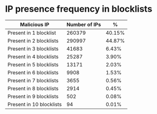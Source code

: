 # IP presence frequency in blocklists
| Malicious IP | Number of IPs | % |
|----|----|----|
| Present in 1 blocklist | 260379 | 40.15% |
| Present in 2 blocklists | 290997 | 44.87% |
| Present in 3 blocklists | 41683 | 6.43% |
| Present in 4 blocklists | 25287 | 3.90% |
| Present in 5 blocklists | 13171 | 2.03% |
| Present in 6 blocklists | 9908 | 1.53% |
| Present in 7 blocklists | 3655 | 0.56% |
| Present in 8 blocklists | 2914 | 0.45% |
| Present in 9 blocklists | 502 | 0.08% |
| Present in 10 blocklists | 94 | 0.01% |
